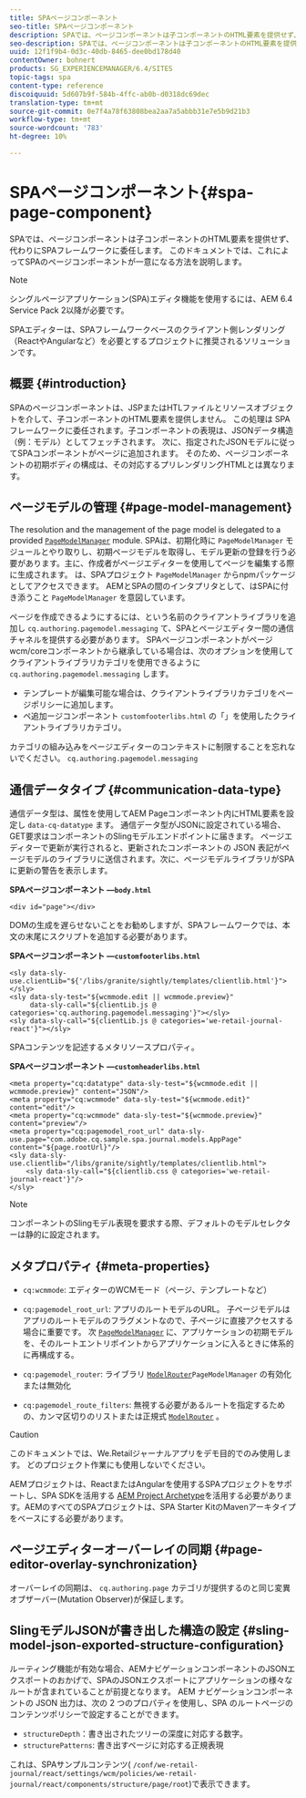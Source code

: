 ```yaml
---
title: SPAページコンポーネント
seo-title: SPAページコンポーネント
description: SPAでは、ページコンポーネントは子コンポーネントのHTML要素を提供せず、代わりにSPAフレームワークに委任します。 このドキュメントでは、これによってSPAのページコンポーネントが一意になる方法を説明します。
seo-description: SPAでは、ページコンポーネントは子コンポーネントのHTML要素を提供せず、代わりにSPAフレームワークに委任します。 このドキュメントでは、これによってSPAのページコンポーネントが一意になる方法を説明します。
uuid: 12f1f9b4-0d3c-40db-8465-dee0bd178d40
contentOwner: bohnert
products: SG_EXPERIENCEMANAGER/6.4/SITES
topic-tags: spa
content-type: reference
discoiquuid: 5d607b9f-584b-4ffc-ab0b-d0318dc69dec
translation-type: tm+mt
source-git-commit: 0e7f4a78f63808bea2aa7a5abbb31e7e5b9d21b3
workflow-type: tm+mt
source-wordcount: '783'
ht-degree: 10%

---
```



# SPAページコンポーネント{#spa-page-component}

SPAでは、ページコンポーネントは子コンポーネントのHTML要素を提供せず、代わりにSPAフレームワークに委任します。 このドキュメントでは、これによってSPAのページコンポーネントが一意になる方法を説明します。

>[!NOTE]
>
>シングルページアプリケーション(SPA)エディタ機能を使用するには、AEM 6.4 Service Pack 2以降が必要です。
>
>SPAエディターは、SPAフレームワークベースのクライアント側レンダリング（ReactやAngularなど）を必要とするプロジェクトに推奨されるソリューションです。

## 概要 {#introduction}

SPAのページコンポーネントは、JSPまたはHTLファイルとリソースオブジェクトを介して、子コンポーネントのHTML要素を提供しません。 この処理は SPA フレームワークに委任されます。子コンポーネントの表現は、JSONデータ構造（例：モデル）としてフェッチされます。 次に、指定されたJSONモデルに従ってSPAコンポーネントがページに追加されます。 そのため、ページコンポーネントの初期ボディの構成は、その対応するプリレンダリングHTMLとは異なります。

## ページモデルの管理 {#page-model-management}

The resolution and the management of the page model is delegated to a provided [ `PageModelManager`](/help/sites-developing/spa-blueprint.md#pagemodelmanager) module. SPAは、初期化時に `PageModelManager` モジュールとやり取りし、初期ページモデルを取得し、モデル更新の登録を行う必要があります。主に、作成者がページエディターを使用してページを編集する際に生成されます。 は、SPAプロジェクト `PageModelManager` からnpmパッケージとしてアクセスできます。 AEMとSPAの間のインタプリタとして、はSPAに付き添うこと `PageModelManager` を意図しています。

ページを作成できるようにするには、という名前のクライアントライブラリを追加し `cq.authoring.pagemodel.messaging` て、SPAとページエディター間の通信チャネルを提供する必要があります。 SPAページコンポーネントがページwcm/coreコンポーネントから継承している場合は、次のオプションを使用してクライアントライブラリカテゴリを使用できるように `cq.authoring.pagemodel.messaging` します。

* テンプレートが編集可能な場合は、クライアントライブラリカテゴリをページポリシーに追加します。
* ペ追加ージコンポーネント `customfooterlibs.html` の「」を使用したクライアントライブラリカテゴリ。

カテゴリの組み込みをページエディターのコンテキストに制限することを忘れないでください。 `cq.authoring.pagemodel.messaging`

## 通信データタイプ {#communication-data-type}

通信データ型は、属性を使用してAEM Pageコンポーネント内にHTML要素を設定し `data-cq-datatype` ます。 通信データ型がJSONに設定されている場合、GET要求はコンポーネントのSlingモデルエンドポイントに届きます。 ページエディターで更新が実行されると、更新されたコンポーネントの JSON 表記がページモデルのライブラリに送信されます。次に、ページモデルライブラリがSPAに更新の警告を表示します。

**SPAページコンポーネント —`body.html`**

```
<div id="page"></div>
```

DOMの生成を遅らせないことをお勧めしますが、SPAフレームワークでは、本文の末尾にスクリプトを追加する必要があります。

**SPAページコンポーネント —`customfooterlibs.html`**

```
<sly data-sly-use.clientLib="${'/libs/granite/sightly/templates/clientlib.html'}"></sly>
<sly data-sly-test="${wcmmode.edit || wcmmode.preview}"
     data-sly-call="${clientLib.js @ categories='cq.authoring.pagemodel.messaging'}"></sly>
<sly data-sly-call="${clientLib.js @ categories='we-retail-journal-react'}"></sly>
```

SPAコンテンツを記述するメタリソースプロパティ。

**SPAページコンポーネント —`customheaderlibs.html`**

```
<meta property="cq:datatype" data-sly-test="${wcmmode.edit || wcmmode.preview}" content="JSON"/>
<meta property="cq:wcmmode" data-sly-test="${wcmmode.edit}" content="edit"/>
<meta property="cq:wcmmode" data-sly-test="${wcmmode.preview}" content="preview"/>
<meta property="cq:pagemodel_root_url" data-sly-use.page="com.adobe.cq.sample.spa.journal.models.AppPage" content="${page.rootUrl}"/>
<sly data-sly-use.clientlib="/libs/granite/sightly/templates/clientlib.html">
    <sly data-sly-call="${clientlib.css @ categories='we-retail-journal-react'}"/>
</sly>
```

>[!NOTE]
>
>コンポーネントのSlingモデル表現を要求する際、デフォルトのモデルセレクターは静的に設定されます。

## メタプロパティ {#meta-properties}

* `cq:wcmmode`: エディターのWCMモード（ページ、テンプレートなど）
* `cq:pagemodel_root_url`: アプリのルートモデルのURL。 子ページモデルはアプリのルートモデルのフラグメントなので、子ページに直接アクセスする場合に重要です。 次 [`PageModelManager`](/help/sites-developing/spa-page-component.md) に、アプリケーションの初期モデルを、そのルートエントリポイントからアプリケーションに入るときに体系的に再構成する。

* `cq:pagemodel_router`: ライブラリ [`ModelRouter`](/help/sites-developing/spa-routing.md)`PageModelManager` の有効化または無効化

* `cq:pagemodel_route_filters`: 無視する必要があるルートを指定するための、カンマ区切りのリストまたは正規式 [`ModelRouter`](/help/sites-developing/spa-routing.md) 。

>[!CAUTION]
>
>このドキュメントでは、We.Retailジャーナルアプリをデモ目的でのみ使用します。 どのプロジェクト作業にも使用しないでください。
>
>AEMプロジェクトは、ReactまたはAngularを使用するSPAプロジェクトをサポートし、SPA SDKを活用する [AEM Project Archetype](https://docs.adobe.com/content/help/ja-JP/experience-manager-core-components/using/developing/archetype/overview.html)を活用する必要があります。AEMのすべてのSPAプロジェクトは、SPA Starter KitのMavenアーキタイプをベースにする必要があります。

## ページエディターオーバーレイの同期 {#page-editor-overlay-synchronization}

オーバーレイの同期は、 `cq.authoring.page` カテゴリが提供するのと同じ変異オブザーバー(Mutation Observer)が保証します。

## SlingモデルJSONが書き出した構造の設定 {#sling-model-json-exported-structure-configuration}

ルーティング機能が有効な場合、AEMナビゲーションコンポーネントのJSONエクスポートのおかげで、SPAのJSONエクスポートにアプリケーションの様々なルートが含まれていることが前提となります。 AEM ナビゲーションコンポーネントの JSON 出力は、次の 2 つのプロパティを使用し、SPA のルートページのコンテンツポリシーで設定することができます。

* `structureDepth`：書き出されたツリーの深度に対応する数字。
* `structurePatterns`: 書き出すページに対応する正規表現

これは、SPAサンプルコンテンツ( `/conf/we-retail-journal/react/settings/wcm/policies/we-retail-journal/react/components/structure/page/root`)で表示できます。
